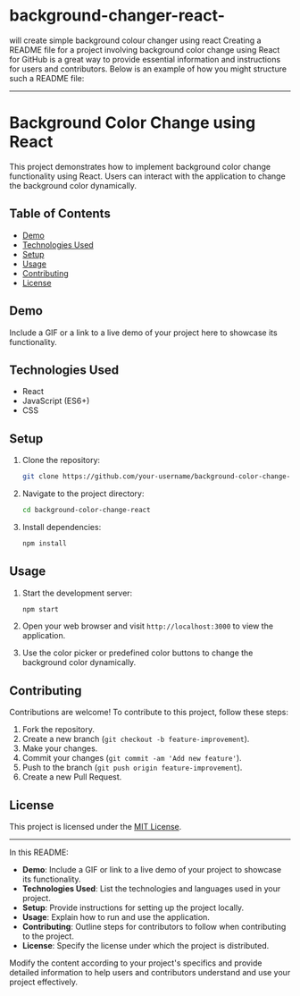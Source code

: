 # background-changer-react-
will create simple background colour changer using react 
Creating a README file for a project involving background color change using React for GitHub is a great way to provide essential information and instructions for users and contributors. Below is an example of how you might structure such a README file:

---

# Background Color Change using React

This project demonstrates how to implement background color change functionality using React. Users can interact with the application to change the background color dynamically.

## Table of Contents

- [Demo](#demo)
- [Technologies Used](#technologies-used)
- [Setup](#setup)
- [Usage](#usage)
- [Contributing](#contributing)
- [License](#license)

## Demo

Include a GIF or a link to a live demo of your project here to showcase its functionality.

## Technologies Used

- React
- JavaScript (ES6+)
- CSS

## Setup

1. Clone the repository:

   ```bash
   git clone https://github.com/your-username/background-color-change-react.git
   ```

2. Navigate to the project directory:

   ```bash
   cd background-color-change-react
   ```

3. Install dependencies:

   ```bash
   npm install
   ```

## Usage

1. Start the development server:

   ```bash
   npm start
   ```

2. Open your web browser and visit `http://localhost:3000` to view the application.

3. Use the color picker or predefined color buttons to change the background color dynamically.

## Contributing

Contributions are welcome! To contribute to this project, follow these steps:

1. Fork the repository.
2. Create a new branch (`git checkout -b feature-improvement`).
3. Make your changes.
4. Commit your changes (`git commit -am 'Add new feature'`).
5. Push to the branch (`git push origin feature-improvement`).
6. Create a new Pull Request.

## License

This project is licensed under the [MIT License](LICENSE).

---

In this README:

- **Demo**: Include a GIF or link to a live demo of your project to showcase its functionality.
- **Technologies Used**: List the technologies and languages used in your project.
- **Setup**: Provide instructions for setting up the project locally.
- **Usage**: Explain how to run and use the application.
- **Contributing**: Outline steps for contributors to follow when contributing to the project.
- **License**: Specify the license under which the project is distributed.

Modify the content according to your project's specifics and provide detailed information to help users and contributors understand and use your project effectively.
